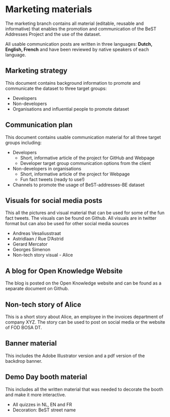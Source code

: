 # Marketing materials
The marketing branch contains all material (editable, reusable and informative) that enables the promotion and communication of the BeST Addresses Project and the use of the dataset.

All usable communication posts are written in three languages: **Dutch, English, French** and have been reviewed by native speakers of each language. 

## Marketing strategy
This document contains background information to promote and communicate the dataset to three target groups:
- Developers
- Non-developers
- Organisations and influential people to promote dataset
## Communication plan
This document contains usable communication material for all three target groups including:
- Developers	
  - Short, informative article of the project for GitHub and Webpage			  
  - Developer target group communication options from the client
- Non-developers in organisations	
  - Short, informative article of the project for Webpage
  - Fun fact tweets (ready to use!)		  
- Channels to promote the usage of BeST-addresses-BE dataset

## Visuals for social media posts
This all the pictures and visual material that can be used for some of the fun fact tweets. The visuals can be found on Github. All visuals are in twitter format but can also be used for other social media sources
- Andreas Vesaliusstraat
- Astridlaan / Rue D’Astrid
- Gerard Mercator
- Georges Simenon
- Non-tech story visual - Alice
## A blog for Open Knowledge Website
The blog is posted on the Open Knowledge website and can be found as a separate document on Github.
## Non-tech story of Alice
This is a short story about Alice, an employee in the invoices department of company XYZ. The story can be used to post on social media or the website of FOD BOSA DT.

## Banner material
This includes the Adobe Illustrator version and a pdf version of the backdrop banner.

## Demo Day booth material
This includes all the written material that was needed to decorate the booth and make it more interactive.
- All quizzes in NL, EN and FR
- Decoration: BeST street name
